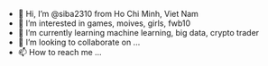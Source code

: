- 👋 Hi, I’m @siba2310 from Ho Chi Minh, Viet Nam
- 👀 I’m interested in games, moives, girls, fwb10
- 🌱 I’m currently learning machine learning, big data, crypto trader
- 💞️ I’m looking to collaborate on ...
- 📫 How to reach me ...

<!---
siba2310/siba2310 is a ✨ special ✨ repository because its `README.md` (this file) appears on your GitHub profile.
You can click the Preview link to take a look at your changes.
--->
